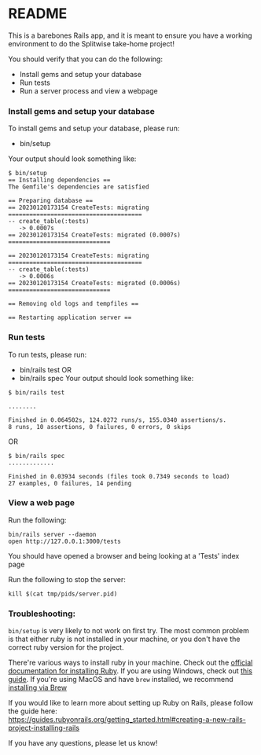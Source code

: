 # README

This is a barebones Rails app, and it is meant to ensure you have a working environment to do the Splitwise take-home project!

You should verify that you can do the following:
- Install gems and setup your database 
- Run tests
- Run a server process and view a webpage

### Install gems and setup your database 

To install gems and setup your database, please run:
- bin/setup

Your output should look something like:
```
$ bin/setup
== Installing dependencies ==
The Gemfile's dependencies are satisfied

== Preparing database ==
== 20230120173154 CreateTests: migrating ======================================
-- create_table(:tests)
   -> 0.0007s
== 20230120173154 CreateTests: migrated (0.0007s) =============================

== 20230120173154 CreateTests: migrating ======================================
-- create_table(:tests)
   -> 0.0006s
== 20230120173154 CreateTests: migrated (0.0006s) =============================

== Removing old logs and tempfiles ==

== Restarting application server ==
```
### Run tests

To run tests, please run:
- bin/rails test
OR
- bin/rails spec
Your output should look something like:
```
$ bin/rails test

........

Finished in 0.064502s, 124.0272 runs/s, 155.0340 assertions/s.
8 runs, 10 assertions, 0 failures, 0 errors, 0 skips
```
OR
```
$ bin/rails spec
.............

Finished in 0.03934 seconds (files took 0.7349 seconds to load)
27 examples, 0 failures, 14 pending
```
### View a web page

Run the following:
```
bin/rails server --daemon
open http://127.0.0.1:3000/tests  
```
You should have opened a browser and being looking at a 'Tests' index page

Run the following to stop the server:
```
kill $(cat tmp/pids/server.pid)
```

### Troubleshooting: 

`bin/setup` is very likely to not work on first try. The most common problem is
that either ruby is not installed in your machine, or you don't have the correct
ruby version for the project.

There're various ways to install ruby in your machine. Check out the [official documentation for installing Ruby](https://www.ruby-lang.org/en/documentation/installation/). If you are using Windows, check out [this guide](https://gorails.com/setup/windows/10#ruby). If you're using MacOS and have `brew` installed, we recommend [installing via Brew](https://formulae.brew.sh/formula/ruby#default)

If you would like to learn more about setting up Ruby on Rails, please follow the guide here: https://guides.rubyonrails.org/getting_started.html#creating-a-new-rails-project-installing-rails

If you have any questions, please let us know!
